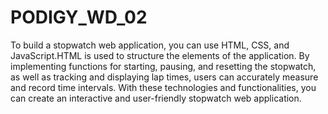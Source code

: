 # PODIGY_WD_02
To build a stopwatch web application, you can use HTML, CSS, and JavaScript.HTML is used to structure the elements of the application. By implementing functions for starting, pausing, and resetting the stopwatch, as well as tracking and displaying lap times, users can accurately measure and record time intervals. With these technologies and functionalities, you can create an interactive and user-friendly stopwatch web application.
